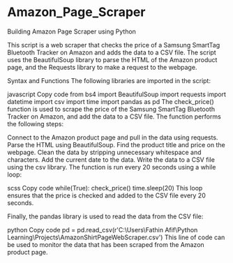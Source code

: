 # Amazon_Page_Scraper
Building Amazon Page Scraper using Python

This script is a web scraper that checks the price of a Samsung SmartTag Bluetooth Tracker on Amazon and adds the data to a CSV file. The script uses the BeautifulSoup library to parse the HTML of the Amazon product page, and the Requests library to make a request to the webpage.

Syntax and Functions
The following libraries are imported in the script:

javascript
Copy code
from bs4 import BeautifulSoup
import requests
import datetime
import csv
import time
import pandas as pd
The check_price() function is used to scrape the price of the Samsung SmartTag Bluetooth Tracker on Amazon, and add the data to a CSV file. The function performs the following steps:

Connect to the Amazon product page and pull in the data using requests.
Parse the HTML using BeautifulSoup.
Find the product title and price on the webpage.
Clean the data by stripping unnecessary whitespace and characters.
Add the current date to the data.
Write the data to a CSV file using the csv library.
The function is run every 20 seconds using a while loop:

scss
Copy code
while(True):
    check_price()
    time.sleep(20)
This loop ensures that the price is checked and added to the CSV file every 20 seconds.

Finally, the pandas library is used to read the data from the CSV file:

python
Copy code
pd = pd.read_csv(r'C:\Users\Fathin Afif\Python Learning\Projects\AmazonShirtPageWebScraper.csv')
This line of code can be used to monitor the data that has been scraped from the Amazon product page.
